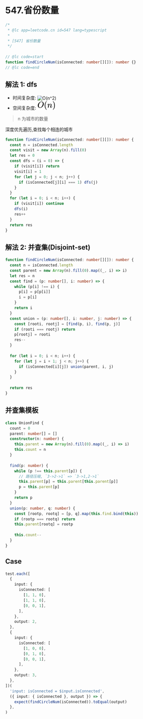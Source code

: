 # 547.省份数量

```ts
/*
 * @lc app=leetcode.cn id=547 lang=typescript
 *
 * [547] 省份数量
 */

// @lc code=start
function findCircleNum(isConnected: number[][]): number {}
// @lc code=end
```

## 解法 1: dfs

- 时间复杂度: <!-- $O(n^2)$ --> <img style="transform: translateY(0.1em); background: white;" src="./svg/o-n-^-n.svg" alt="O(n^2)">
- 空间复杂度: <!-- $O(n)$ --> <img style="transform: translateY(0.1em); background: white;" src="./svg/o-n.svg" alt="O(n)">

> n 为城市的数量

深度优先遍历,查找每个相连的城市

```ts
function findCircleNum(isConnected: number[][]): number {
  const n = isConnected.length
  const visit = new Array(n).fill(0)
  let res = 0
  const dfs = (i = 0) => {
    if (visit[i]) return
    visit[i] = 1
    for (let j = 0; j < n; j++) {
      if (isConnected[j][i] === 1) dfs(j)
    }
  }
  for (let i = 0; i < n; i++) {
    if (visit[i]) continue
    dfs(i)
    res++
  }
  return res
}
```

## 解法 2: 并查集(Disjoint-set)

```ts
function findCircleNum(isConnected: number[][]): number {
  const n = isConnected.length
  const parent = new Array(n).fill(0).map((_, i) => i)
  let res = n
  const find = (p: number[], i: number) => {
    while (p[i] !== i) {
      p[i] = p[p[i]]
      i = p[i]
    }
    return i
  }
  const union = (p: number[], i: number, j: number) => {
    const [rooti, rootj] = [find(p, i), find(p, j)]
    if (rooti === rootj) return
    p[rootj] = rooti
    res--
  }

  for (let i = 0; i < n; i++) {
    for (let j = i + 1; j < n; j++) {
      if (isConnected[i][j]) union(parent, i, j)
    }
  }

  return res
}
```

## 并查集模板

```ts
class UnionFind {
  count = 0
  parent: number[] = []
  constructor(n: number) {
    this.parent = new Array(n).fill(0).map((_, i) => i)
    this.count = n
  }

  find(p: number) {
    while (p !== this.parent[p]) {
      // 路径压缩, `3->2->1` => `3->1,2->1`
      this.parent[p] = this.parent[this.parent[p]]
      p = this.parent[p]
    }
    return p
  }
  union(p: number, q: number) {
    const [rootp, rootq] = [p, q].map(this.find.bind(this))
    if (rootp === rootq) return
    this.parent[rootq] = rootp

    this.count--
  }
}
```

## Case

```ts
test.each([
  {
    input: {
      isConnected: [
        [1, 1, 0],
        [1, 1, 0],
        [0, 0, 1],
      ],
    },
    output: 2,
  },
  {
    input: {
      isConnected: [
        [1, 0, 0],
        [0, 1, 0],
        [0, 0, 1],
      ],
    },
    output: 3,
  },
])(
  'input: isConnected = $input.isConnected',
  ({ input: { isConnected }, output }) => {
    expect(findCircleNum(isConnected)).toEqual(output)
  },
)
```

